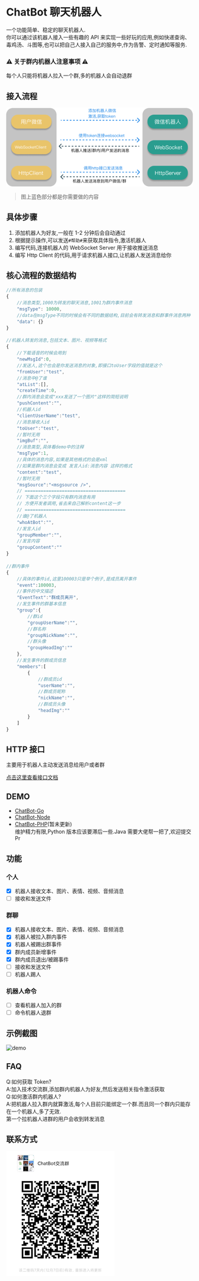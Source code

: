 # ChatBot 聊天机器人

一个功能简单、稳定的聊天机器人.  
你可以通过该机器人接入一些有趣的 API 来实现一些好玩的应用,例如快递查询、毒鸡汤、斗图等,也可以把自己人接入自己的服务中,作为告警、定时通知等服务.

### ⚠️ 关于群内机器人注意事项 ⚠️

每个人只能将机器人拉入一个群,多的机器人会自动退群

## 接入流程

![流程图](./images/flow.png)

> 图上蓝色部分都是你需要做的内容

## 具体步骤

1. 添加机器人为好友,一般在 1-2 分钟后会自动通过
2. 根据提示操作,可以发送`#帮助#`来获取具体指令,激活机器人
3. 编写代码,连接机器人的 WebSocket Server 用于接收推送消息
4. 编写 Http Client 的代码,用于请求机器人接口,让机器人发送消息给你

## 核心流程的数据结构

```javascript
//所有消息的包装
{
    //消息类型,1000为转发的聊天消息,1001为群内事件消息
    "msgType": 10000,
    //data在msgType不同的时候会有不同的数据结构,目前会有转发消息和群事件消息两种
    "data": {}
}

//机器人转发的消息,包括文本、图片、视频等格式
{
    //下载语音的时候会用到
    "newMsgId":0,
    //发送人,这个也会是你发送消息的对象,即接口toUser字段的值就是这个
    "fromUser":"test",
    //消息中@了谁
    "atList":[],
    "createTime":0,
    //群内消息会变成"xxx发送了一个图片"这样的简短说明
    "pushContent":"",
    //机器人id
    "clientUserName":"test",
    //消息接收人id
    "toUser":"test",
    //暂时无用
    "imgBuf":"",
    //消息类型,具体看demo中的注释
    "msgType":1,
    //具体的消息内容,如果是其他格式的会是xml
    //如果是群内消息会变成 发言人id:消息内容 这样的格式
    "content":"test",
    //暂时无用
    "msgSource":"<msgsource />",
    // ======================================
    // 下面这个三个字段只有群内消息有用
    // 方便开发者调用,省去来自己解析content这一步
    // ======================================
    //谁@了机器人
    "whoAtBot":"",
    //发言人id
    "groupMember":"",
    //发言内容
    "groupContent":""
}

//群内事件
{
    //具体的事件id,这里100003只是举个例子,是成员离开事件
    "event":100003,
    //事件的中文描述
    "EventText":"群成员离开",
    //发生事件的群基本信息
    "group":{
        //群id
        "groupUserName":"",
        //群名称
        "groupNickName":"",
        //群头像
        "groupHeadImg":""
    },
    //发生事件的群成员信息
    "members":[
        {
            //群成员id
            "userName":"",
            //群成员昵称
            "nickName":"",
            //群成员头像
            "headImg":""
        }
    ]
}
```

## HTTP 接口

主要用于机器人主动发送消息给用户或者群

[点击这里查看接口文档](./HTTP.md)

## DEMO

-   [ChatBot-Go](https://github.com/chatrbot/chatbot-go)
-   [ChatBot-Node](https://github.com/chatrbot/chatbot-node)
-   [ChatBot-PHP](https://github.com/chatrbot/chatbot-php)(暂未更新)  
    维护精力有限,Python 版本应该要滞后一些.Java 需要大佬帮一把了,欢迎提交 Pr

## 功能

### 个人

-   [x] 机器人接收文本、图片、表情、视频、音频消息
-   [ ] 接收和发送文件

### 群聊

-   [x] 机器人接收文本、图片、表情、视频、音频消息
-   [x] 机器人被拉入群内事件
-   [x] 机器人被踢出群事件
-   [x] 群内成员新增事件
-   [x] 群内成员退出/被踢事件
-   [ ] 接收和发送文件
-   [ ] 机器人踢人

### 机器人命令

-   [ ] 查看机器人加入的群
-   [ ] 命令机器人退群

## 示例截图

![demo](./images/demo.png)

## FAQ

Q:如何获取 Token?  
A:加入技术交流群,添加群内机器人为好友,然后发送相关指令激活获取  
Q:如何激活群内机器人?  
A:把机器人拉入群内就算激活,每个人目前只能绑定一个群.而且同一个群内只能存在一个机器人,多了无效.  
第一个拉机器人进群的用户会收到转发消息

## 联系方式

![qrcode_group](./images/qrcode_group.png)
